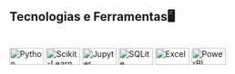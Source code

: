 ## Tecnologias e Ferramentas🖥️
<div style="display: inline_block"><br>
  <img align="center" alt="Python" height="30" width="60" src="https://img.shields.io/badge/Python-FFD43B?style=for-the-badge&logo=python&logoColor=blue">
  <img align="center" alt="Scikit-Learn" height="30" width="60" src="https://img.shields.io/badge/scikit_learn-F7931E?style=for-the-badge&logo=scikit-learn&logoColor=white">
  <img align="center" alt="Jupyter" height="30" width="60" src="https://img.shields.io/badge/Jupyter-F37626.svg?&style=for-the-badge&logo=Jupyter&logoColor=white">
  <img align="center" alt="SQLite" height="30" width="60" src="https://img.shields.io/badge/Sqlite-003B57?style=for-the-badge&logo=sqlite&logoColor=white">
  <img align="center" alt="Excel" height="30" width="60" src="https://img.shields.io/badge/Microsoft_Excel-217346?style=for-the-badge&logo=microsoft-excel&logoColor=white">
  <img align="center" alt="PowerBI" height="30" width="60" src="https://img.shields.io/badge/PowerBI-F2C811?style=for-the-badge&logo=Power%20BI&logoColor=white">
</div>
